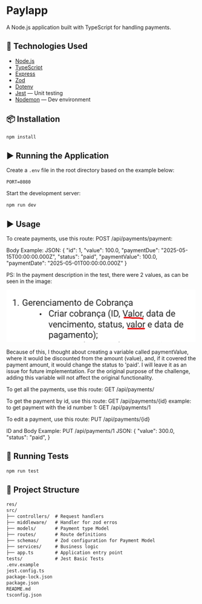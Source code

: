 # Paylapp

A Node.js application built with TypeScript for handling payments.

## 🚀 Technologies Used

- [Node.js](https://nodejs.org/)
- [TypeScript](https://www.typescriptlang.org/)
- [Express](https://expressjs.com/)
- [Zod](https://zod.dev/)
- [Dotenv](https://github.com/motdotla/dotenv)
- [Jest](https://jestjs.io/) — Unit testing
- [Nodemon](https://nodemon.io/) — Dev environment

## 📦 Installation

```bash
npm install
```

## ▶️ Running the Application

Create a `.env` file in the root directory based on the example below:

```
PORT=8080
```

Start the development server:

```bash
npm run dev
```

## ▶️ Usage

To create payments, use this route:
POST /api/payments/payment:

Body Example:
JSON:
{
  "id": 1,
  "value": 100.0,
  "paymentDue": "2025-05-15T00:00:00.000Z",
  "status": "paid",
  "paymentValue": 100.0,
  "paymentDate": "2025-05-01T00:00:00.000Z"
}

PS: In the payment description in the test, there were 2 values, as can be seen in the image:

![descriptiontest](./res/1.png)

Because of this, I thought about creating a variable called paymentValue, where it would be discounted from the amount (value), and, if it covered the payment amount, it would change the status to 'paid'. I will leave it as an issue for future implementation. For the original purpose of the challenge, adding this variable will not affect the original functionality.

To get all the payments, use this route:
GET /api/payments/

To get the payment by id, use this route:
GET /api/payments/{id} example:
to get payment with the id number 1:
GET /api/payments/1

To edit a payment, use this route:
PUT /api/payments/{id}

ID and Body Example:
PUT /api/payments/1
JSON:
{
  "value": 300.0,
  "status": "paid",
}


## 🧪 Running Tests

```bash
npm run test
```

## 📁 Project Structure

```
res/
src/
├── controllers/  # Request handlers
├── middleware/   # Handler for zod erros
├── models/       # Payment type Model
├── routes/       # Route definitions
├── schemas/      # Zod configuration for Payment Model
├── services/     # Business logic
├── app.ts        # Application entry point
tests/            # Jest Basic Tests
.env.example
jest.config.ts
package-lock.json
package.json
README.md
tsconfig.json
```